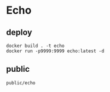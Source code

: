 # Echo

## deploy
```
docker build . -t echo
docker run -p9999:9999 echo:latest -d
```

## public
```
public/echo
```
